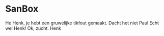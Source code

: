 # SanBox
He Henk, je hebt een gruwelijke tikfout gemaakt.
Dacht het niet Paul
Echt wel Henk!
Ok, zucht.
Henk
